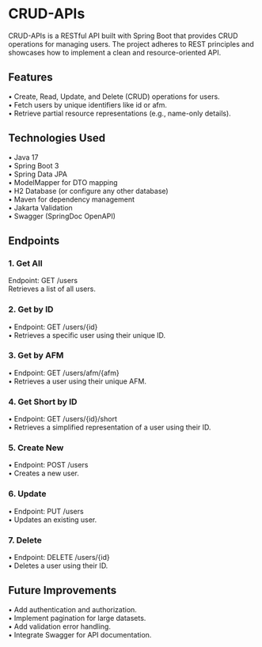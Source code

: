 # CRUD-APIs
CRUD-APIs is a RESTful API built with Spring Boot that provides CRUD operations for managing users. The project adheres to REST principles and showcases how to implement a clean and resource-oriented API.

## Features

•	Create, Read, Update, and Delete (CRUD) operations for users.  
•	Fetch users by unique identifiers like id or afm.  
•	Retrieve partial resource representations (e.g., name-only details).  


## Technologies Used

•	Java 17  
•	Spring Boot 3  
•	Spring Data JPA  
•	ModelMapper for DTO mapping  
•	H2 Database (or configure any other database)  
•	Maven for dependency management  
•	Jakarta Validation  
•	Swagger (SpringDoc OpenAPI)

## Endpoints

### 1. Get All  
Endpoint: GET /users  
Retrieves a list of all users.

### 2. Get by ID  
• Endpoint: GET /users/{id}  
• Retrieves a specific user using their unique ID.

### 3. Get by AFM  
• Endpoint: GET /users/afm/{afm}  
• Retrieves a user using their unique AFM.  

### 4. Get Short by ID
• Endpoint: GET /users/{id}/short  
• Retrieves a simplified representation of a user using their ID.  

### 5. Create New  
• Endpoint: POST /users  
• Creates a new user.  

### 6. Update
• Endpoint: PUT /users  
• Updates an existing user.  

### 7. Delete
• Endpoint: DELETE /users/{id}  
• Deletes a user using their ID.  

## Future Improvements

• Add authentication and authorization.  
• Implement pagination for large datasets.  
• Add validation error handling.  
• Integrate Swagger for API documentation.  
